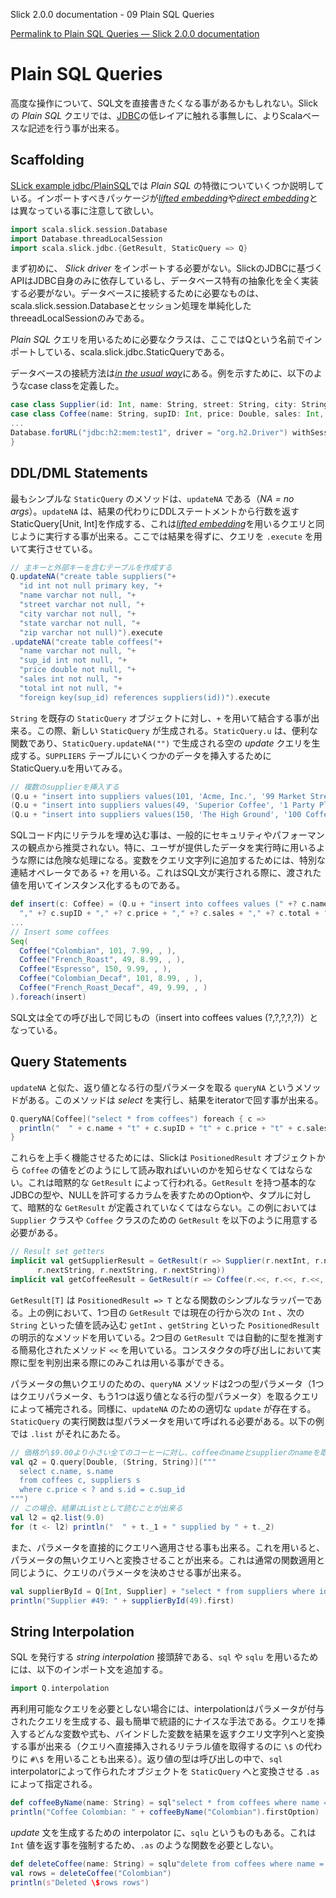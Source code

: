 Slick 2.0.0 documentation - 09 Plain SQL Queries

[Permalink to Plain SQL Queries — Slick 2.0.0 documentation](http://slick.typesafe.com/doc/2.0.0/sql.html)

<!--Plain SQL Queries — Slick 2.0.0 documentation-->

Plain SQL Queries
=================

高度な操作について、SQL文を直接書きたくなる事があるかもしれない。Slickの *Plain SQL* クエリでは、[JDBC][1]の低レイアに触れる事無しに、よりScalaベースな記述を行う事が出来る。

<!--Sometimes you may need to write your own SQL code for an operation which is not well supported at a higher level of abstraction. Instead of falling back to the low level of [JDBC][1], you can use Slick’s *Plain SQL* queries with a much nicer Scala-based API.-->

Scaffolding
-----------

[SLick example jdbc/PlainSQL][2]では *Plain SQL* の特徴についていくつか説明している。インポートすべきパッケージが[*lifted embedding*][3]や[*direct embedding*][4]とは異なっている事に注意して欲しい。

<!--[Slick example jdbc/PlainSQL][2] demonstrates some features of the *Plain SQL* support. The imports are different from what you’re used to for the [*lifted embedding*][3] or [*direct embedding*][4]:-->

```scala
import scala.slick.session.Database
import Database.threadLocalSession
import scala.slick.jdbc.{GetResult, StaticQuery => Q}
```

まず初めに、 *Slick driver* をインポートする必要がない。SlickのJDBCに基づくAPIはJDBC自身のみに依存しているし、データベース特有の抽象化を全く実装する必要がない。データベースに接続するために必要なものは、scala.slick.session.Databaseとセッション処理を単純化したthreeadLocalSessionのみである。

<!--First of all, there is no *Slick driver* being imported. The JDBC-based APIs in Slick depend only on JDBC itself and do not implement any database-specific abstractions. All we need for the database connection is Database, plus the threadLocalSession to simplify session handling.-->

*Plain SQL* クエリを用いるために必要なクラスは、ここではQという名前でインポートしている、scala.slick.jdbc.StaticQueryである。

<!--The most important class for *Plain SQL* queries is scala.slick.jdbc.StaticQuery which gets imported as Q for more convenient use.-->

データベースの接続方法は[*in the usual way*][5]にある。例を示すために、以下のようなcase classを定義した。

<!--The database connection is opened [*in the usual way*][5]. We are also defining some case classes for our data:-->

```scala
case class Supplier(id: Int, name: String, street: String, city: String, state: String, zip: String)
case class Coffee(name: String, supID: Int, price: Double, sales: Int, total: Int)
...
Database.forURL("jdbc:h2:mem:test1", driver = "org.h2.Driver") withSession {
}
```

DDL/DML Statements
------------------

最もシンプルな `StaticQuery` のメソッドは、`updateNA` である（*NA = no args*）。`updateNA` は、結果の代わりにDDLステートメントから行数を返すStaticQuery[Unit, Int]を作成する、これは[*lifted embedding*][3]を用いるクエリと同じように実行する事が出来る。ここでは結果を得ずに、クエリを `.execute` を用いて実行させている。

<!--The simplest StaticQuery method is updateNA which creates a parameterless (*NA = no args*) StaticQuery[Unit, Int] that is supposed to return the row count from a DDL statement instead of a result set. It can be executed the same way as a query that uses the [*lifted embedding*][3]. Here we are using .execute to run the query without getting the results:-->

```scala
// 主キーと外部キーを含むテーブルを作成する
Q.updateNA("create table suppliers("+
  "id int not null primary key, "+
  "name varchar not null, "+
  "street varchar not null, "+
  "city varchar not null, "+
  "state varchar not null, "+
  "zip varchar not null)").execute
.updateNA("create table coffees("+
  "name varchar not null, "+
  "sup_id int not null, "+
  "price double not null, "+
  "sales int not null, "+
  "total int not null, "+
  "foreign key(sup_id) references suppliers(id))").execute
```

`String` を既存の `StaticQuery` オブジェクトに対し、`+` を用いて結合する事が出来る。この際、新しい `StaticQuery` が生成される。`StaticQuery.u` は、便利な関数であり、`StaticQuery.updateNA("")` で生成される空の *update* クエリを生成する。`SUPPLIERS` テーブルにいくつかのデータを挿入するためにStaticQuery.uを用いてみる。

<!--You can append a String to an existing StaticQuery object with +, yielding a new StaticQuery with the same types. The convenience method StaticQuery.u constructs an empty *update* query to start with (identical to StaticQuery.updateNA("")). We are using it to insert some data into the SUPPLIERS table:-->

```scala
// 複数のsupplierを挿入する
(Q.u + "insert into suppliers values(101, 'Acme, Inc.', '99 Market Street', 'Groundsville', 'CA', '95199')").execute
(Q.u + "insert into suppliers values(49, 'Superior Coffee', '1 Party Place', 'Mendocino', 'CA', '95460')").execute
(Q.u + "insert into suppliers values(150, 'The High Ground', '100 Coffee Lane', 'Meadows', 'CA', '93966')").execute
```

SQLコード内にリテラルを埋め込む事は、一般的にセキュリティやパフォーマンスの観点から推奨されない。特に、ユーザが提供したデータを実行時に用いるような際には危険な処理になる。変数をクエリ文字列に追加するためには、特別な連結オペレータである `+?` を用いる。これはSQL文が実行される際に、渡された値を用いてインスタンス化するものである。

<!--Embedding literals into SQL code is generally not recommended for security and performance reasons, especially if they are to be filled at run-time with user-provided data. You can use the special concatenation operator +? to add a bind variable to a query string and instantiate it with the provided value when the statement gets executed:-->

```scala
def insert(c: Coffee) = (Q.u + "insert into coffees values (" +? c.name +
  "," +? c.supID + "," +? c.price + "," +? c.sales + "," +? c.total + ")").execute
...
// Insert some coffees
Seq(
  Coffee("Colombian", 101, 7.99, , ),
  Coffee("French_Roast", 49, 8.99, , ),
  Coffee("Espresso", 150, 9.99, , ),
  Coffee("Colombian_Decaf", 101, 8.99, , ),
  Coffee("French_Roast_Decaf", 49, 9.99, , )
).foreach(insert)
```

SQL文は全ての呼び出しで同じもの（insert into coffees values (?,?,?,?,?)）となっている。

<!--The SQL statement is the same for all calls: insert into coffees values (?,?,?,?,?)-->

Query Statements
----------------

`updateNA` と似た、返り値となる行の型パラメータを取る `queryNA` というメソッドがある。このメソッドは *select* を実行し、結果をiteratorで回す事が出来る。

<!--Similar to updateNA, there is a queryNA method which takes a type parameter for the rows of the result set. You can use it to execute a *select* statement and iterate over the results:-->

```scala
Q.queryNA[Coffee]("select * from coffees") foreach { c =>
  println("  " + c.name + "t" + c.supID + "t" + c.price + "t" + c.sales + "t" + c.total)
}
```

これらを上手く機能させるためには、Slickは `PositionedResult` オブジェクトから `Coffee` の値をどのようにして読み取ればいいのかを知らせなくてはならない。これは暗黙的な `GetResult` によって行われる。`GetResult` を持つ基本的なJDBCの型や、NULLを許可するカラムを表すためのOptionや、タプルに対して、暗黙的な `GetResult` が定義されていなくてはならない。この例においては `Supplier` クラスや `Coffee` クラスのための `GetResult` を以下のように用意する必要がある。

<!--In order for this to work, Slick needs to know how to read Coffee values from a PositionedResult object. This is done with an implicit GetResult value. There are predefined GetResult implicits for the standard JDBC types, for Options of those (to represent nullable columns) and for tuples of types which have a GetResult. For the Supplier and Coffee classes in this example we have to write our own:-->

```scala
// Result set getters
implicit val getSupplierResult = GetResult(r => Supplier(r.nextInt, r.nextString, r.nextString,
      r.nextString, r.nextString, r.nextString))
implicit val getCoffeeResult = GetResult(r => Coffee(r.<<, r.<<, r.<<, r.<<, r.<<))
```

`GetResult[T]` は `PositionedResult => T` となる関数のシンプルなラッパーである。上の例において、1つ目の `GetResult` では現在の行から次の `Int` 、次の `String` といった値を読み込む `getInt` 、`getString` といった `PositionedResult` の明示的なメソッドを用いている。2つ目の `GetResult` では自動的に型を推測する簡易化されたメソッド `<<` を用いている。コンスタクタの呼び出しにおいて実際に型を判別出来る際にのみこれは用いる事ができる。

<!--GetResult[T] is simply a wrapper for a function PositionedResult => T. The first one above uses the explicit PositionedResult methods getInt and getString to read the next Int or String value in the current row. The second one uses the shortcut method << which returns a value of whatever type is expected at this place. (Of course you can only use it when the type is actually known like in this constructor call.)-->

パラメータの無いクエリのための、`queryNA` メソッドは2つの型パラメータ（1つはクエリパラメータ、もう1つは返り値となる行の型パラメータ）を取るクエリによって補完される。同様に、`updateNA` のための適切な `update` が存在する。`StaticQuery` の実行関数は型パラメータを用いて呼ばれる必要がある。以下の例では `.list` がそれにあたる。

<!--The queryNA method for parameterless queries is complemented by query which takes two type parameters, one for the query parameters and one for the result set rows. Similarly, there is a matching update for updateNA. The execution methods of the resulting StaticQuery need to be called with the query parameters, as seen here in the call to .list:-->

```scala
// 価格が\$9.00より小さい全てのコーヒーに対し、coffeeのnameとsupplierのnameを取り出す
val q2 = Q.query[Double, (String, String)]("""
  select c.name, s.name
  from coffees c, suppliers s
  where c.price < ? and s.id = c.sup_id
""")
// この場合、結果はListとして読むことが出来る
val l2 = q2.list(9.0)
for (t <- l2) println("  " + t._1 + " supplied by " + t._2)
```

また、パラメータを直接的にクエリへ適用させる事も出来る。これを用いると、パラメータの無いクエリへと変換させることが出来る。これは通常の関数適用と同じように、クエリのパラメータを決めさせる事が出来る。

<!--As an alternative, you can apply the parameters directly to the query, thus reducing it to a parameterless query. This makes the syntax for parameterized queries the same as for normal function application:-->

```scala
val supplierById = Q[Int, Supplier] + "select * from suppliers where id = ?"
println("Supplier #49: " + supplierById(49).first)
```

String Interpolation
-------------------

SQL を発行する *string interpolation* 接頭辞である、`sql` や `sqlu` を用いるためには、以下のインポート文を追加する。

<!--In order to use the string interpolation prefixes sql and sqlu, you need to add one more import statement:-->

```scala
import Q.interpolation
```

再利用可能なクエリを必要としない場合には、interpolationはパラメータが付与されたクエリを生成する、最も簡単で統語的にナイスな手法である。クエリを挿入するどんな変数や式も、バインドした変数を結果を返すクエリ文字列へと変換する事が出来る（クエリへ直接挿入されるリテラル値を取得するのに `\$` の代わりに `#\$` を用いることも出来る）。返り値の型は呼び出しの中で、`sql` interpolatorによって作られたオブジェクトを `StaticQuery` へと変換させる `.as` によって指定される。

<!--As long as you don’t want function-like reusable queries, interpolation is the easiest and syntactically nicest way of building a parameterized query. Any variable or expression injected into a query gets turned into a bind variable in the resulting query string. (You can use #\$ instead of \$ to get the literal value inserted directly into the query.) The result type is specified in a call to .as which turns the object produced by the sql interpolator into a StaticQuery:-->

```scala
def coffeeByName(name: String) = sql"select * from coffees where name = \$name".as[Coffee]
println("Coffee Colombian: " + coffeeByName("Colombian").firstOption)
```
*update* 文を生成するための interpolator に、`sqlu` というものもある。これは `Int` 値を返す事を強制するため、`.as` のような関数を必要としない。

<!--There is a similar interpolator sqlu for building update statements. It is hardcoded to return an Int value so it does not need the extra .as call:-->

```scala
def deleteCoffee(name: String) = sqlu"delete from coffees where name = \$name".first
val rows = deleteCoffee("Colombian")
println(s"Deleted \$rows rows")
```

[1]: http://en.wikipedia.org/wiki/Java_Database_Connectivity
[2]: https://github.com/slick/slick-examples/blob/2.0.0/src/main/scala/com/typesafe/slick/examples/jdbc/PlainSQL.scala
[3]: http://slick.typesafe.com/doc/2.0.0/lifted-embedding.html
[4]: http://slick.typesafe.com/doc/2.0.0/direct-embedding.html
[5]: http://slick.typesafe.com/doc/2.0.0/gettingstarted.html#gettingstarted-dbconnection

